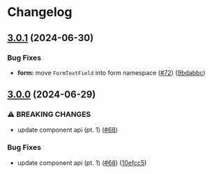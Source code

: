 # Changelog

## [3.0.1](https://github.com/alex-mcgovern/boondoggle/compare/v3.0.0...v3.0.1) (2024-06-30)


### Bug Fixes

* **form:** move `FormTextField` into form namespace ([#72](https://github.com/alex-mcgovern/boondoggle/issues/72)) ([9bdabbc](https://github.com/alex-mcgovern/boondoggle/commit/9bdabbc1ae4670d557e28e9024cfddd17a415c5f))

## [3.0.0](https://github.com/alex-mcgovern/boondoggle/compare/v2.2.6...v3.0.0) (2024-06-29)


### ⚠ BREAKING CHANGES

* update component api (pt. 1) ([#68](https://github.com/alex-mcgovern/boondoggle/issues/68))

### Bug Fixes

* update component api (pt. 1) ([#68](https://github.com/alex-mcgovern/boondoggle/issues/68)) ([10efcc5](https://github.com/alex-mcgovern/boondoggle/commit/10efcc58350b862540badfeec64f8f3619e3ce15))
